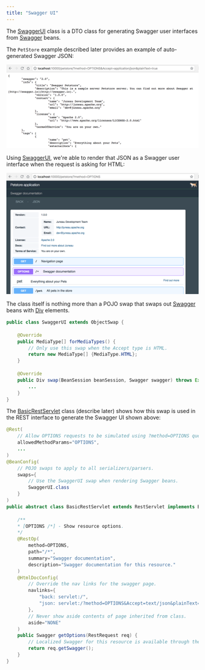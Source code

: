 ```yaml
---
title: "Swagger UI"
---
```


The [SwaggerUI]({{API_DOCS}}/org/apache/juneau/dto/swagger/ui/SwaggerUI.html) class is a DTO class for generating
Swagger user interfaces from [Swagger]({{API_DOCS}}/org/apache/juneau/dto/swagger/Swagger.html) beans.

The `PetStore` example described later provides an example of auto-generated Swagger JSON:

![Swagger JSON](/img/doc-files/jd.SwaggerUI.json.png)

Using [SwaggerUI]({{API_DOCS}}/org/apache/juneau/dto/swagger/ui/SwaggerUI.html), we're able to render that JSON as a
Swagger user interface when the request is asking for HTML:

![Swagger UI](/img/doc-files/jd.SwaggerUI.html.png)

The class itself is nothing more than a POJO swap that swaps out [Swagger]({{API_DOCS}}/org/apache/juneau/dto/swagger/Swagger.html) beans with [Div]({{API_DOCS}}/org/apache/juneau/dto/html5/Div.html) elements.

```java
public class SwaggerUI extends ObjectSwap {

    @Override
    public MediaType[] forMediaTypes() {
        // Only use this swap when the Accept type is HTML.
        return new MediaType[] {MediaType.HTML};
    }

    @Override
    public Div swap(BeanSession beanSession, Swagger swagger) throws Exception {
        ...
    }
}
```

The [BasicRestServlet]({{API_DOCS}}/org/apache/juneau/rest/servlet/BasicRestServlet.html) class (describe later) shows
how this swap is used in the REST interface to generate the Swagger UI shown above:

```java
@Rest(
    // Allow OPTIONS requests to be simulated using ?method=OPTIONS query parameter.
    allowedMethodParams="OPTIONS",
    ...
)
@BeanConfig(
    // POJO swaps to apply to all serializers/parsers.
    swaps={
        // Use the SwaggerUI swap when rendering Swagger beans.
        SwaggerUI.class
    }
)
public abstract class BasicRestServlet extends RestServlet implements BasicRestConfig {

    /**
    * [OPTIONS /*] - Show resource options.
    */
    @RestOp(
        method=OPTIONS,
        path="/*",
        summary="Swagger documentation",
        description="Swagger documentation for this resource."
    )
    @HtmlDocConfig(
        // Override the nav links for the swagger page.
        navlinks={
            "back: servlet:/",
            "json: servlet:/?method=OPTIONS&Accept=text/json&plainText=true"
        },
        // Never show aside contents of page inherited from class.
        aside="NONE"
    )
    public Swagger getOptions(RestRequest req) {
        // Localized Swagger for this resource is available through the RestRequest object.
        return req.getSwagger();
    }
}
```
